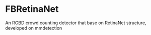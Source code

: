 # FBRetinaNet
An RGBD crowd counting detector that base on RetinaNet structure, developed on mmdetection
